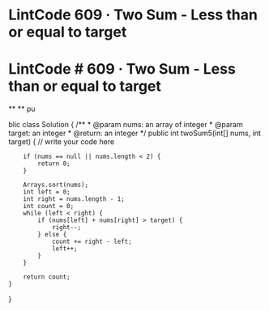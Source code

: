 # LintCode 609 · Two Sum - Less than or equal to target

# LintCode **# 609 · Two Sum - Less than or equal to target**
**
**
pu

blic class Solution {
    /**
     * @param nums: an array of integer
     * @param target: an integer
     * @return: an integer
     */
    public int twoSum5(int[] nums, int target) {
        // write your code here

        if (nums == null || nums.length < 2) {
            return 0;
        }

        Arrays.sort(nums);
        int left = 0;
        int right = nums.length - 1;
        int count = 0;
        while (left < right) {
            if (nums[left] + nums[right] > target) {
                right--;
            } else {
                count += right - left;
                left++;
            }
        }

        return count;
    }
}
